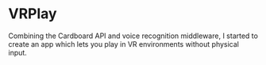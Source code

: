 # VRPlay

Combining the Cardboard API and voice recognition middleware, I started to create an app which lets you play in VR environments without physical input.
